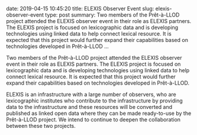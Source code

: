 date: 2019-04-15 10:45:20
title: ELEXIS Observer Event
slug: elexis-observer-event
type: post
summary: Two members of the Prêt-à-LLOD project attended the ELEXIS observer event in their role as ELEXIS partners. The ELEXIS project is focused on lexicographic data and is developing technologies using linked data to help connect lexical resource. It is expected that this project would further expand their capabilities based on technologies developed in Prêt-à-LLOD ...

Two members of the Prêt-à-LLOD project attended the ELEXIS observer
event in their role as ELEXIS partners. The ELEXIS project is focused on
lexicographic data and is developing technologies using linked data to
help connect lexical resource. It is expected that this project would
further expand their capabilities based on technologies developed in
Prêt-à-LLOD.

ELEXIS is an infrastructure with a large number of observers, who are
lexicographic institutes who contribute to the infrastructure by
providing data to the infrastructure and these resources will be
converted and published as linked open data where they can be made
ready-to-use by the Prêt-à-LLOD project. We intend to continue to deepen
the collaboration between these two projects.
